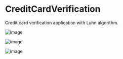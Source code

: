 # CreditCardVerification

Credit card verification application with Luhn algorithm.

![image](https://user-images.githubusercontent.com/74410669/156896773-915c32bd-3834-4464-9d71-0b4bf375052b.png)

![image](https://user-images.githubusercontent.com/74410669/156896783-f9ee8a9b-8a5f-46a1-889f-dcebc84d0f5c.png)

![image](https://user-images.githubusercontent.com/74410669/156896806-edc8e319-c75f-4c73-ac9b-653f76f82736.png)
